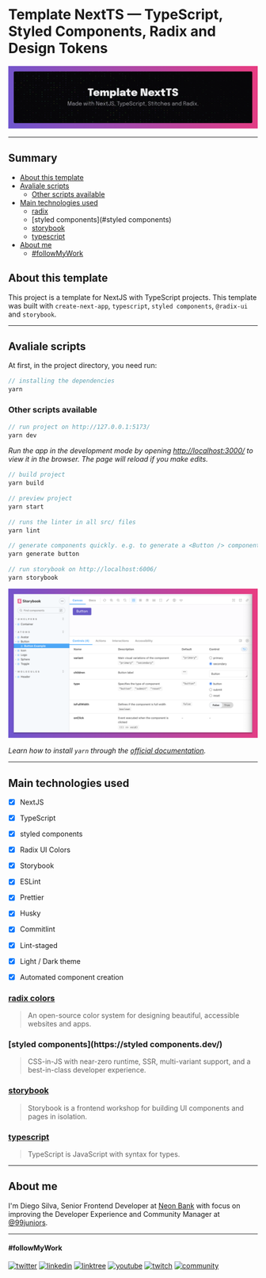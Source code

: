 # Template NextTS — TypeScript, Styled Components, Radix and Design Tokens

<img src="./public/assets/images/template-cover.png" />

---
## Summary

  - [About this template](#about-this-template)
  - [Avaliale scripts](#avaliale-scripts)
    - [Other scripts available](#other-scripts-available)
  - [Main technologies used](#main-technologies-used)
    - [radix](#radix)
    - [styled components](#styled components)
    - [storybook](#storybook)
    - [typescript](#typescript)
  - [About me](#about-me)
      - [#followMyWork](#followmywork)

## About this template

This project is a template for NextJS with TypeScript projects. This template was built with `create-next-app`, `typescript`, `styled components`, `@radix-ui` and `storybook`.

---

## Avaliale scripts

At first, in the project directory, you need run:

```jsx
// installing the dependencies
yarn
```

### Other scripts available

```jsx
// run project on http://127.0.0.1:5173/
yarn dev
```

_Run the app in the development mode by opening [ http://localhost:3000/]( http://localhost:3000/) to view it in the browser. The page will reload if you make edits._

```jsx
// build project
yarn build
```

```jsx
// preview project
yarn start
```
```jsx
// runs the linter in all src/ files
yarn lint
```

```jsx
// generate components quickly. e.g. to generate a <Button /> component, run:
yarn generate button
```

```jsx
// run storybook on http://localhost:6006/
yarn storybook
```
<img src="./public/assets/images/storybook.png" />

_Learn how to install `yarn` through the [official documentation](https://yarnpkg.com/)._

---

## Main technologies used

- [x] NextJS
- [x] TypeScript
- [x] styled components
- [x] Radix UI Colors
- [x] Storybook
- [x] ESLint
- [x] Prettier
- [x] Husky
- [x] Commitlint
- [x] Lint-staged
- [x] Light / Dark theme
- [x] Automated component creation


### [radix colors](https://www.radix-ui.com/colors)
> An open-source color system for designing beautiful, accessible websites and apps.

### [styled components](https://styled components.dev/)
> CSS-in-JS with near-zero runtime, SSR, multi-variant support, and a best-in-class developer experience.

### [storybook](https://storybook.js.org/)
> Storybook is a frontend workshop for building UI components and pages in isolation.

### [typescript](https://www.typescriptlang.org/)
> TypeScript is JavaScript with syntax for types.

---

## About me

I'm Diego Silva, Senior Frontend Developer at [Neon Bank](https://neon.com.br/) with focus on improving the Developer Experience and Community Manager at [@99juniors](https://github.com/99juniors).

---

#### #followMyWork

[![twitter](https://img.shields.io/badge/twitter-@diegosilvatech-00acee?style=for-the-badge&logo=twitter)](https://twitter.com/diegosilvatech)
[![linkedin](https://img.shields.io/badge/linkedin-@diegosilvatech-0e76a8?style=for-the-badge&logo=linkedin&logoColor=%230e76a8)](https://linkedin.com/in/diegosilvatech)
[![linktree](https://img.shields.io/badge/linktree-@diegosilvatech-11c76f?style=for-the-badge&logo=linktree)](https://linktr.ee/diegosilvatech)
[![youtube](https://img.shields.io/badge/youtube-@diegosilvatech-cc0000?style=for-the-badge&logo=youtube&logoColor=%23cc0000)](https://www.youtube.com/channel/UCECVV8ODiaQtur7EyS73i1g/videos)
[![twitch](https://img.shields.io/badge/twitch-@diegosilvatech-6441a5?style=for-the-badge&logo=twitch)](https://www.twitch.tv/diegosilvatech)
[![community](https://img.shields.io/badge/community-@99juniors-5865f2?style=for-the-badge&logo=discord&logoColor=%235865f2)](https://discord.com/invite/P5YmPENeqd)